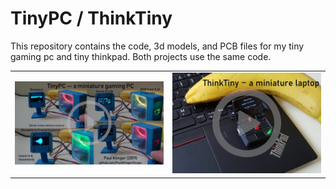 # TinyPC / ThinkTiny

This repository contains the code, 3d models, and PCB files for my tiny gaming pc and tiny thinkpad. Both projects use the same code.


| | |
|---------| ---------|
| [![](tinypc_video_link_image.jpg)](https://youtu.be/rgKiFqHrE0A "TinyPC video") | [![](thinktiny_video_link_image.jpg)](https://youtu.be/0wcxMr_ZupM "ThinkTiny video") |